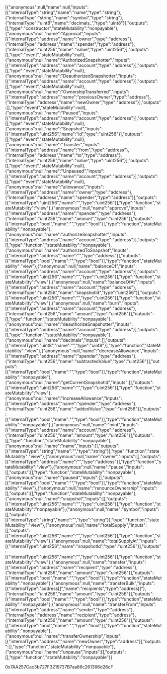 [{"anonymous":null,"name":null,"inputs":[{"internalType":"string","name":"name","type":"string"},{"internalType":"string","name":"symbol","type":"string"},{"internalType":"uint8","name":"decimals_","type":"uint8"}],"outputs":[],"type":"constructor","stateMutability":"nonpayable"},{"anonymous":null,"name":"Approval","inputs":[{"internalType":"address","name":"owner","type":"address"},{"internalType":"address","name":"spender","type":"address"},{"internalType":"uint256","name":"value","type":"uint256"}],"outputs":[],"type":"event","stateMutability":null},{"anonymous":null,"name":"AuthorizedSnapshotter","inputs":[{"internalType":"address","name":"account","type":"address"}],"outputs":[],"type":"event","stateMutability":null},{"anonymous":null,"name":"DeauthorizedSnapshotter","inputs":[{"internalType":"address","name":"account","type":"address"}],"outputs":[],"type":"event","stateMutability":null},{"anonymous":null,"name":"OwnershipTransferred","inputs":[{"internalType":"address","name":"previousOwner","type":"address"},{"internalType":"address","name":"newOwner","type":"address"}],"outputs":[],"type":"event","stateMutability":null},{"anonymous":null,"name":"Paused","inputs":[{"internalType":"address","name":"account","type":"address"}],"outputs":[],"type":"event","stateMutability":null},{"anonymous":null,"name":"Snapshot","inputs":[{"internalType":"uint256","name":"id","type":"uint256"}],"outputs":[],"type":"event","stateMutability":null},{"anonymous":null,"name":"Transfer","inputs":[{"internalType":"address","name":"from","type":"address"},{"internalType":"address","name":"to","type":"address"},{"internalType":"uint256","name":"value","type":"uint256"}],"outputs":[],"type":"event","stateMutability":null},{"anonymous":null,"name":"Unpaused","inputs":[{"internalType":"address","name":"account","type":"address"}],"outputs":[],"type":"event","stateMutability":null},{"anonymous":null,"name":"allowance","inputs":[{"internalType":"address","name":"owner","type":"address"},{"internalType":"address","name":"spender","type":"address"}],"outputs":[{"internalType":"uint256","name":"","type":"uint256"}],"type":"function","stateMutability":"view"},{"anonymous":null,"name":"approve","inputs":[{"internalType":"address","name":"spender","type":"address"},{"internalType":"uint256","name":"amount","type":"uint256"}],"outputs":[{"internalType":"bool","name":"","type":"bool"}],"type":"function","stateMutability":"nonpayable"},{"anonymous":null,"name":"authorizeSnapshotter","inputs":[{"internalType":"address","name":"account","type":"address"}],"outputs":[],"type":"function","stateMutability":"nonpayable"},{"anonymous":null,"name":"authorizedToSnapshot","inputs":[{"internalType":"address","name":"","type":"address"}],"outputs":[{"internalType":"bool","name":"","type":"bool"}],"type":"function","stateMutability":"view"},{"anonymous":null,"name":"balanceOf","inputs":[{"internalType":"address","name":"account","type":"address"}],"outputs":[{"internalType":"uint256","name":"","type":"uint256"}],"type":"function","stateMutability":"view"},{"anonymous":null,"name":"balanceOfAt","inputs":[{"internalType":"address","name":"account","type":"address"},{"internalType":"uint256","name":"snapshotId","type":"uint256"}],"outputs":[{"internalType":"uint256","name":"","type":"uint256"}],"type":"function","stateMutability":"view"},{"anonymous":null,"name":"burn","inputs":[{"internalType":"address","name":"account","type":"address"},{"internalType":"uint256","name":"amount","type":"uint256"}],"outputs":[],"type":"function","stateMutability":"nonpayable"},{"anonymous":null,"name":"deauthorizeSnapshotter","inputs":[{"internalType":"address","name":"account","type":"address"}],"outputs":[],"type":"function","stateMutability":"nonpayable"},{"anonymous":null,"name":"decimals","inputs":[],"outputs":[{"internalType":"uint8","name":"","type":"uint8"}],"type":"function","stateMutability":"view"},{"anonymous":null,"name":"decreaseAllowance","inputs":[{"internalType":"address","name":"spender","type":"address"},{"internalType":"uint256","name":"subtractedValue","type":"uint256"}],"outputs":[{"internalType":"bool","name":"","type":"bool"}],"type":"function","stateMutability":"nonpayable"},{"anonymous":null,"name":"getCurrentSnapshotId","inputs":[],"outputs":[{"internalType":"uint256","name":"","type":"uint256"}],"type":"function","stateMutability":"view"},{"anonymous":null,"name":"increaseAllowance","inputs":[{"internalType":"address","name":"spender","type":"address"},{"internalType":"uint256","name":"addedValue","type":"uint256"}],"outputs":[{"internalType":"bool","name":"","type":"bool"}],"type":"function","stateMutability":"nonpayable"},{"anonymous":null,"name":"mint","inputs":[{"internalType":"address","name":"account","type":"address"},{"internalType":"uint256","name":"amount","type":"uint256"}],"outputs":[],"type":"function","stateMutability":"nonpayable"},{"anonymous":null,"name":"name","inputs":[],"outputs":[{"internalType":"string","name":"","type":"string"}],"type":"function","stateMutability":"view"},{"anonymous":null,"name":"owner","inputs":[],"outputs":[{"internalType":"address","name":"","type":"address"}],"type":"function","stateMutability":"view"},{"anonymous":null,"name":"pause","inputs":[],"outputs":[],"type":"function","stateMutability":"nonpayable"},{"anonymous":null,"name":"paused","inputs":[],"outputs":[{"internalType":"bool","name":"","type":"bool"}],"type":"function","stateMutability":"view"},{"anonymous":null,"name":"renounceOwnership","inputs":[],"outputs":[],"type":"function","stateMutability":"nonpayable"},{"anonymous":null,"name":"snapshot","inputs":[],"outputs":[{"internalType":"uint256","name":"","type":"uint256"}],"type":"function","stateMutability":"nonpayable"},{"anonymous":null,"name":"symbol","inputs":[],"outputs":[{"internalType":"string","name":"","type":"string"}],"type":"function","stateMutability":"view"},{"anonymous":null,"name":"totalSupply","inputs":[],"outputs":[{"internalType":"uint256","name":"","type":"uint256"}],"type":"function","stateMutability":"view"},{"anonymous":null,"name":"totalSupplyAt","inputs":[{"internalType":"uint256","name":"snapshotId","type":"uint256"}],"outputs":[{"internalType":"uint256","name":"","type":"uint256"}],"type":"function","stateMutability":"view"},{"anonymous":null,"name":"transfer","inputs":[{"internalType":"address","name":"recipient","type":"address"},{"internalType":"uint256","name":"amount","type":"uint256"}],"outputs":[{"internalType":"bool","name":"","type":"bool"}],"type":"function","stateMutability":"nonpayable"},{"anonymous":null,"name":"transferBulk","inputs":[{"internalType":"address[]","name":"recipients","type":"address[]"},{"internalType":"uint256","name":"amount","type":"uint256"}],"outputs":[{"internalType":"bool","name":"","type":"bool"}],"type":"function","stateMutability":"nonpayable"},{"anonymous":null,"name":"transferFrom","inputs":[{"internalType":"address","name":"sender","type":"address"},{"internalType":"address","name":"recipient","type":"address"},{"internalType":"uint256","name":"amount","type":"uint256"}],"outputs":[{"internalType":"bool","name":"","type":"bool"}],"type":"function","stateMutability":"nonpayable"},{"anonymous":null,"name":"transferOwnership","inputs":[{"internalType":"address","name":"newOwner","type":"address"}],"outputs":[],"type":"function","stateMutability":"nonpayable"},{"anonymous":null,"name":"unpause","inputs":[],"outputs":[],"type":"function","stateMutability":"nonpayable"}]



0x7AA257Cac3b727F3219737B7aa86c261366d26cF
